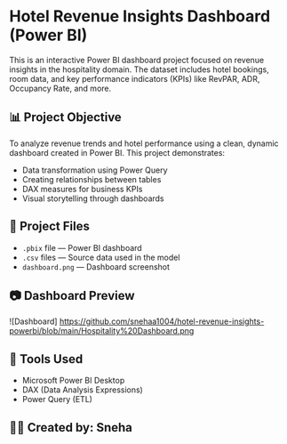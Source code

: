 # Hotel Revenue Insights Dashboard (Power BI)

This is an interactive Power BI dashboard project focused on revenue insights in the hospitality domain. The dataset includes hotel bookings, room data, and key performance indicators (KPIs) like RevPAR, ADR, Occupancy Rate, and more.

## 📊 Project Objective

To analyze revenue trends and hotel performance using a clean, dynamic dashboard created in Power BI. This project demonstrates:

- Data transformation using Power Query
- Creating relationships between tables
- DAX measures for business KPIs
- Visual storytelling through dashboards

## 📁 Project Files

- `.pbix` file — Power BI dashboard  
- `.csv` files — Source data used in the model  
- `dashboard.png` — Dashboard screenshot

## 📷 Dashboard Preview

![Dashboard] https://github.com/snehaa1004/hotel-revenue-insights-powerbi/blob/main/Hospitality%20Dashboard.png

## 🔧 Tools Used

- Microsoft Power BI Desktop
- DAX (Data Analysis Expressions)
- Power Query (ETL)

## 👩‍💻 Created by: Sneha

